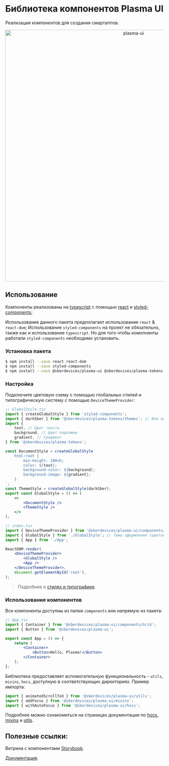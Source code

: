 # Библиотека компонентов Plasma UI

Реализация компонентов для создания смартаппов.

<p align="center">
  <img width="800" src="https://user-images.githubusercontent.com/1813468/98609687-ea20fc80-22fe-11eb-8d84-cd26385f01ed.png" alt="plasma-ui" />
</p>

## Использование

Компоненты реализованы на [typescript](https://www.typescriptlang.org/) с помощью [react](https://reactjs.org/) и [styled-components](https://styled-components.com/);

Использование данного пакета предполагает использование `react` & `react-dom`;
Использование `styled-components` на проект не обязательно, также как и использование `typescript`.
Но для того чтобы комопненты работали `styled-components` необходимо установить.

### Установка пакета

```bash
$ npm install --save react react-dom
$ npm install --save styled-components
$ npm install --save @sberdevices/plasma-ui @sberdevices/plasma-tokens @sberdevices/plasma-icons
```

### Настройка

Подключите цветовую схему с помощью глобальных стилей и типографическую систему с помощью `DeviceThemeProvider`:

```jsx
// GlobalStyle.tsx
import { createGlobalStyle } from 'styled-components';
import { darkSber } from '@sberdevices/plasma-tokens/themes'; // Или один из списка: darkEva, darkJoy, lightEva, lightJoy, lightSber
import {
    text, // Цвет текста
    background, // Цвет подложки
    gradient, // Градиент
} from '@sberdevices/plasma-tokens';

const DocumentStyle = createGlobalStyle`
    html:root {
        min-height: 100vh;
        color: ${text};
        background-color: ${background};
        background-image: ${gradient};
    }
`;
const ThemeStyle = createGlobalStyle(darkSber);
export const GlobalStyle = () => (
    <>
        <DocumentStyle />
        <ThemeStyle />
    </>
);
```

```jsx
// index.tsx
import { DeviceThemeProvider } from '@sberdevices/plasma-ui/components/Device'; // Типографика, имеющая размеры, зависимые от типа устройства
import { GlobalStyle } from './GlobalStyle'; // Тема оформления (цветовая схема)
import { App } from './App';

ReactDOM.render(
    <DeviceThemeProvider>
        <GlobalStyle />
        <App />
    </DeviceThemeProvider>,
    document.getElementById('root'),
);
```

> Подробнее о [стилях и типографике](https://github.com/sberdevices/plasma/tree/master/packages/plasma-tokens).

### Использование компонентов

Все компоненты доступны из папки `components` или напрямую из пакета:

```jsx
// App.tsx
import { Container } from '@sberdevices/plasma-ui/components/Grid';
import { Button } from '@sberdevices/plasma-ui';

export const App = () => {
    return (
        <Container>
            <Button>Hello, Plasma!</Button>
        </Container>
    );
};
```

Библиотека предоставляет вспомогательную функциональность - `utils`, `mixins`, `hocs`, доступную в соответствующих директориях.
Пример импорта:

```jsx
import { animatedScrollToX } from '@sberdevices/plasma-ui/utils';
import { addFocus } from '@sberdevices/plasma-ui/mixins';
import { withAutoFocus } from '@sberdevices/plasma-ui/hocs';
```

Подробнее можно ознакомиться на страницах документации по [hocs](https://plasma.sberdevices.ru/current/?path=/docs/core-high-order-components--page), [mixins](https://plasma.sberdevices.ru/current/?path=/docs/core-mixins--page) и [utils](https://plasma.sberdevices.ru/current/?path=/docs/core-utils--page).

## Полезные ссылки:

Витрина с компонентами [Storybook](https://master--5f96ec813d800900227e3b93.chromatic.com).

[Документация](https://plasma.sberdevices.ru/).
